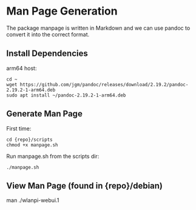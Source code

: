 # Man Page Generation

The package manpage is written in Markdown and we can use pandoc to convert it into the correct format.

## Install Dependencies

arm64 host: 

```
cd ~
wget https://github.com/jgm/pandoc/releases/download/2.19.2/pandoc-2.19.2-1-arm64.deb
sudo apt install ~/pandoc-2.19.2-1-arm64.deb
```

## Generate Man Page

First time:

```
cd {repo}/scripts
chmod +x manpage.sh
```

Run manpage.sh from the scripts dir:

```
./manpage.sh
```

## View Man Page (found in {repo}/debian)

man ./wlanpi-webui.1
